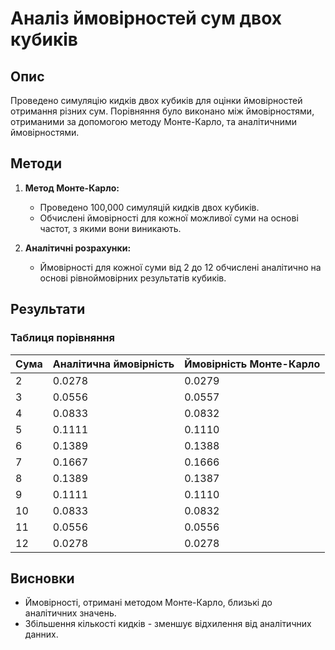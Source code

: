 # Аналіз ймовірностей сум двох кубиків

## Опис

Проведено симуляцію кидків двох кубиків для оцінки ймовірностей отримання різних сум. Порівняння було виконано між ймовірностями, отриманими за допомогою методу Монте-Карло, та аналітичними ймовірностями.

## Методи

1. **Метод Монте-Карло:** 
   - Проведено 100,000 симуляцій кидків двох кубиків.
   - Обчислені ймовірності для кожної можливої суми на основі частот, з якими вони виникають.

2. **Аналітичні розрахунки:**
   - Ймовірності для кожної суми від 2 до 12 обчислені аналітично на основі рівноймовірних результатів кубиків.

## Результати

### Таблиця порівняння

| Сума | Аналітична ймовірність | Ймовірність Монте-Карло |
|------|------------------------|-------------------------|
| 2    | 0.0278                 | 0.0279                  |
| 3    | 0.0556                 | 0.0557                  |
| 4    | 0.0833                 | 0.0832                  |
| 5    | 0.1111                 | 0.1110                  |
| 6    | 0.1389                 | 0.1388                  |
| 7    | 0.1667                 | 0.1666                  |
| 8    | 0.1389                 | 0.1387                  |
| 9    | 0.1111                 | 0.1110                  |
| 10   | 0.0833                 | 0.0832                  |
| 11   | 0.0556                 | 0.0556                  |
| 12   | 0.0278                 | 0.0278                  |

## Висновки
- Ймовірності, отримані методом Монте-Карло, близькі до аналітичних значень.
- Збільшення кількості кидків - зменшує відхилення від аналітичних данних.
